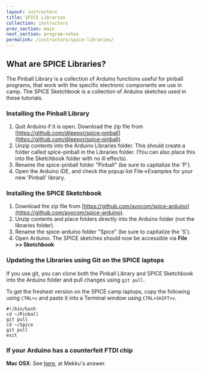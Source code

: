 ```yaml
---
layout: instructors
title: SPICE Libraries
collection: instructors
prev_section: main
next_section: program-notes
permalink: /instructors/spice-libraries/
---
```


## What are SPICE Libraries?

The Pinball Library is a collection of Arduino functions useful for pinball programs, that work with the specific electronic components we use in camp. The SPICE Sketchbook is a collection of Arduino sketches used in these tutorials. 

### Installing the Pinball Library

1. Quit Arduino if it is open. Download the zip file from [https://github.com/dileepvr/spice-pinball](https://github.com/dileepvr/spice-pinball)
2. Unzip contents into the Arduino Libraries folder. This should create a folder called spice-pinball in the Libraries folder. (You can also place this into the Sketchbook folder with no ill effects).
3. Rename the spice-pinball folder "Pinball" (be sure to capitalize the 'P').
4. Open the Arduino IDE, and check the popup list File->Examples for your new 'Pinball' library.

### Installing the SPICE Sketchbook

1. Download the zip file from [https://github.com/ayocom/spice-arduino](https://github.com/ayocom/spice-arduino). 
2. Unzip contents and place folders directly into the Arduino folder (not the libraries folder). 
3. Rename the spice-arduino folder "Spice" (be sure to capitalize the 'S').
4. Open Arduino. The SPICE sketches should now be accessible via **File >> Sketchbook**

### Updating the Libraries using Git on the SPICE laptops

If you use git, you can clone both the Pinball Library and SPICE Sketchbook into the Arduino folder and pull changes using ```git pull```. 

To get the freshest version on the SPICE camp laptops, copy the following using ```CTRL+c``` and paste it into a Terminal window using ```CTRL+SHIFT+v```.

```
#!/bin/bash
cd ~/Pinball
git pull
cd ~/Spice
git pull
exit
```

### If your Arduino has a counterfeit FTDI chip

**Mac OSX**: See [here](http://arduino.stackexchange.com/questions/5119/arduino-nano-no-serial-port-for-macbook-air-2013), at Mekku's answer.
